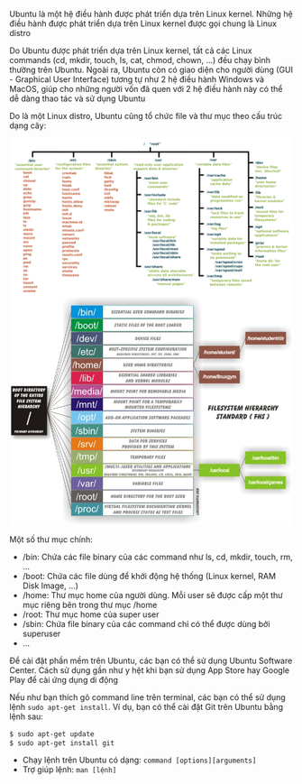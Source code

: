 Ubuntu là một hệ điều hành được phát triển dựa trên Linux kernel. Những hệ điều hành được phát triển dựa trên Linux kernel được gọi chung là Linux distro

Do Ubuntu được phát triển dựa trên Linux kernel, tất cả các Linux commands (cd, mkdir, touch, ls, cat, chmod, chown, …) đều chạy bình thường trên Ubuntu. Ngoài ra, Ubuntu còn có giao diện cho người dùng (GUI - Graphical User Interface) tương tự như 2 hệ điều hành Windows và MacOS, giúp cho những người vốn đã quen với 2 hệ điều hành này có thể dễ dàng thao tác và sử dụng Ubuntu

Do là một Linux distro, Ubuntu cũng tổ chức file và thư mục theo cấu trúc dạng cây:
<div align="center"><img src="https://github.com/maivan-hoa/Note/blob/main/images/ubuntu1.png?raw=true" width="700"></div> 
<div align="center"><img src="https://github.com/maivan-hoa/Note/blob/main/images/ubuntu2.png?raw=true" width="500"></div> 

Một số thư mục chính:

- /bin: Chứa các file binary của các command như ls, cd, mkdir, touch, rm, …
- /boot: Chứa các file dùng để khởi động hệ thống (Linux kernel, RAM Disk Image, …)
- /home: Thư mục home của người dùng. Mỗi user sẽ được cấp một thư mục riêng bên trong thư mục /home
- /root: Thư mục home của super user
- /sbin: Chứa file binary của các command chỉ có thể được dùng bởi superuser
- …

Để cài đặt phần mềm trên Ubuntu, các bạn có thể sử dụng Ubuntu Software Center. Cách sử dụng gần như y hệt khi bạn sử dụng App Store hay Google Play để cài ứng dụng di động

Nếu như bạn thích gõ command line trên terminal, các bạn có thể sử dụng lệnh `sudo apt-get install`. Ví dụ, bạn có thể cài đặt Git trên Ubuntu bằng lệnh sau:
```
$ sudo apt-get update
$ sudo apt-get install git
```

- Chạy lệnh trên Ubuntu có dạng: `command [options][arguments]`
- Trợ giúp lệnh: `man [lệnh]`













































